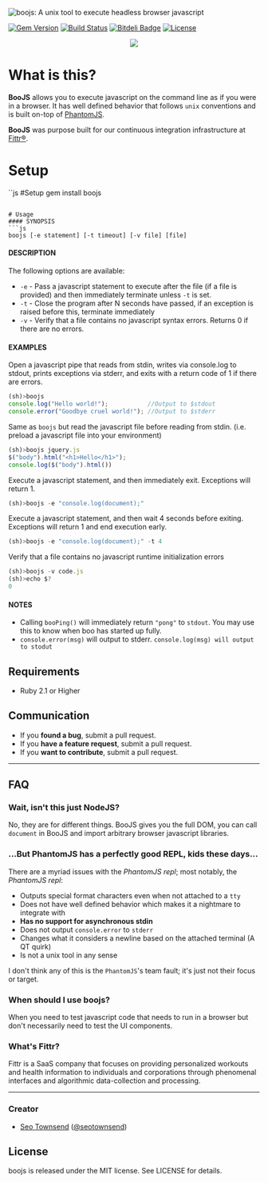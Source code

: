 ![boojs: A unix tool to execute headless browser javascript](https://raw.githubusercontent.com/sotownsend/boojs/master/logo.png)

[![Gem Version](https://badge.fury.io/rb/boojs.svg)](http://badge.fury.io/rb/boojs)
[![Build Status](https://travis-ci.org/sotownsend/BooJS.svg?branch=master)](https://travis-ci.org/sotownsend/boojs)
[![Bitdeli Badge](https://d2weczhvl823v0.cloudfront.net/sotownsend/BooJS/trend.png)](https://bitdeli.com/free "Bitdeli Badge")
[![License](http://img.shields.io/badge/license-MIT-green.svg?style=flat)](https://github.com/sotownsend/BooJS/blob/master/LICENSE)

<p align="center">
  <img src="https://raw.githubusercontent.com/sotownsend/boojs/master/usage.gif" />
</p>

# What is this?
**BooJS** allows you to execute javascript on the command line as if you were in a browser. It has well defined behavior that follows `unix` conventions and is built on-top of [PhantomJS](http://phantomjs.org/).

**BooJS** was purpose built for our continuous integration infrastructure at [Fittr®](http://www.fittr.com).

# Setup
``js
#Setup
gem install boojs
```

# Usage
#### SYNOPSIS
```js
boojs [-e statement] [-t timeout] [-v file] [file]
```

#### DESCRIPTION
The following options are available:
 * `-e` - Pass a javascript statement to execute after the file (if a file is provided) and then immediately terminate unless `-t` is set.
 * `-t` - Close the program after N seconds have passed, if an exception is raised before this, terminate immediately
 * `-v` - Verify that a file contains no javascript syntax errors. Returns 0 if there are no errors.

#### EXAMPLES
Open a javascript pipe that reads from stdin, writes via console.log to stdout, prints exceptions via stderr, and exits with a return code of 1 if there are errors.
```js
(sh)>boojs
console.log("Hello world!");           //Output to $stdout
console.error("Goodbye cruel world!"); //Output to $stderr
```

Same as `boojs` but read the javascript file before reading from stdin.  (i.e. preload a javascript file into your environment)
```js
(sh)>boojs jquery.js
$("body").html("<h1>Hello</h1>");
console.log($("body").html())
```

Execute a javascript statement, and then immediately exit. Exceptions will return 1.
```js
(sh)>boojs -e "console.log(document);"
```

Execute a javascript statement, and then wait 4 seconds before exiting. Exceptions will return 1 and end execution early.
```js
(sh)>boojs -e "console.log(document);" -t 4
```

Verify that a file contains no javascript runtime initialization errors
```js
(sh)>boojs -v code.js
(sh)>echo $?
0
```

#### NOTES
  * Calling `booPing()` will immediately return `"pong"` to `stdout`. You may use this to know when boo has started up fully.
  * `console.error(msg)` will output to stderr.  `console.log(msg) will output to stodut`

## Requirements

- Ruby 2.1 or Higher

## Communication

- If you **found a bug**, submit a pull request.
- If you **have a feature request**, submit a pull request.
- If you **want to contribute**, submit a pull request.

---

## FAQ

### Wait, isn't this just NodeJS?
No, they are for different things. BooJS gives you the full DOM, you can call `document` in BooJS and import arbitrary browser javascript libraries.

### ...But PhantomJS has a perfectly good REPL, kids these days...
There are a myriad issues with the *PhantomJS repl*; most notably, the *PhantomJS repl*:
  * Outputs special format characters even when not attached to a `tty`
  * Does not have well defined behavior which makes it a nightmare to integrate with
  * **Has no support for asynchronous stdin**
  * Does not output `console.error` to `stderr`
  * Changes what it considers a newline based on the attached terminal (A QT quirk)
  * Is not a unix tool in any sense

I don't think any of this is the `PhantomJS`'s team fault; it's just not their focus or target.

### When should I use boojs?

When you need to test javascript code that needs to run in a browser but don't necessarily need to test the UI components.

### What's Fittr?

Fittr is a SaaS company that focuses on providing personalized workouts and health information to individuals and corporations through phenomenal interfaces and algorithmic data-collection and processing.

* * *

### Creator

- [Seo Townsend](http://github.com/sotownsend) ([@seotownsend](https://twitter.com/seotownsend))

## License

boojs is released under the MIT license. See LICENSE for details.
